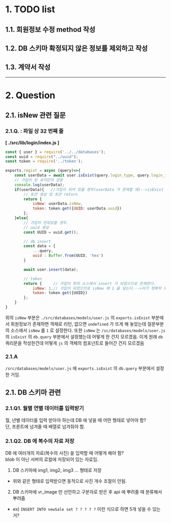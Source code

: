 # 1. TODO list

## 1.1. 회원정보 수정 method 작성
## 1.2. DB 스키마 확정되지 않은 정보를 제외하고 작성
## 1.3. 계약서 작성

---

# 2. Question

## 2.1. isNew 관련 질문

### 2.1.Q. : 파일 상 32 번째 줄

**[ ./src/lib/login/index.js ]**

```javascript
const { user } = require('../../databases');
const uuid = require("../uuid");
const token = require('../token');

exports.regist = async (query)=>{
    const userData = await user.isExist(query.login_type, query.login_id);
    // 가입이 된 유저인지 검증
    console.log(userData);
    if(userData){   //가입이 되어 있을 경우(userData 가 존재할 때)-->isExist 가 객체로 존재할 때 <1>
        // 토큰 생성 및 토큰 return
        return {
            isNew: userData.isNew,
            token: token.get({UUID: userData.uuid})
        };
    }else{
        // 가입이 안되있을 경우.
        // uuid 생성
        const UUID = uuid.get();

        // db insert
        const data = {
            ...query,
            uuid : Buffer.from(UUID, 'hex')
        }

        await user.insert(data);

        // token
        return {     // 가입이 위의 소스에서 insert 가 되었으므로 존재한다.   
            isNew: 1,// 가입이 되었으므로 isNew 에 1 을 넣는다.-->이거 정확히 왜 그런지 모르겠음
            token: token.get({UUID})
        };
    }
}
```

위의 `isNew` 부분은 `./src/databases/models/user.js` 의 `exports.isExist` 부분에서 회원정보가 존재하면 객체로 리턴, 없으면 `undefined` 가 뜨게 해 놓았는데 질문부분의 소스에서 `isNew` 를 `1` 로 설정한다. 또한 `isNew` 는 `/sc/databases/models/user.js` 의 `isExist` 의 `db.query` 부분에서 설정했는데 어떻게 한 건지 모르겠음. 이게 원래 `db` 쿼리문을 작성한건데 어떻게 `js` 의 객체의 컴포넌트로 들어간 건지 모르겠음

### 2.1.A

`/src/databases/models/user.js` 에 `exports.isExist` 의 `db.query` 부분에서 설정 한 거임.

## 2.1. DB 스키마 관련

### 2.1.Q1. 월별 연별 데이터를 입력받기

월, 년별 데이터를 입력 받아야 하는데 DB 에 넣을 때 어떤 형태로 넣어야 함?</br>단, 프론트에 넘겨줄 때 배열로 넘겨줘야 함.

### 2.1.Q2. DB 에 복수의 자료 저장

DB 에 여러개의 자료(복수의 사진) 을 입력할 때 어떻게 해야 함?</br>blob 이 아닌 서버의 로컬에 저장되어 있는 자료임.

1. DB 스키마에 img1, img2, img3 ... 형태로 저장
* 위와 같은 형태로 입력받으면 동적으로 사진 개수 조절이 안됨.
2. DB 스키마에 vr_image 만 선언하고 구분자로 받은 후 api 에 뿌려줄 때 분류해서 뿌려줌
* ex) `INSERT INTO newSale set ? ? ? ? ?` 이런 식으로 하면 5개 넣을 수 있는 거?
 
